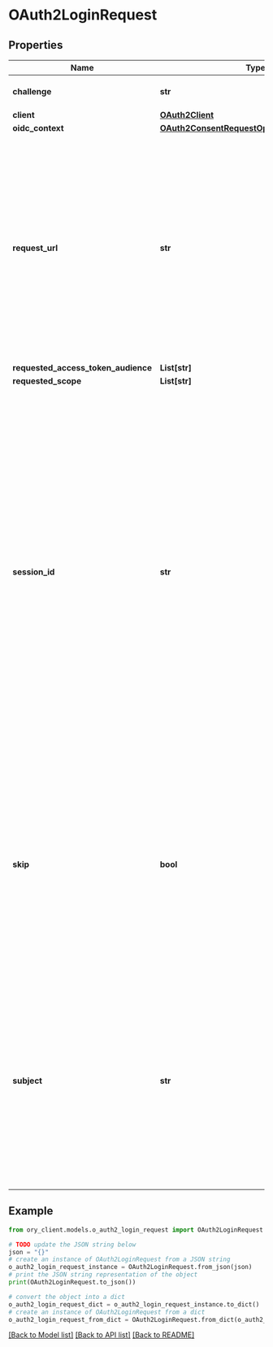 # OAuth2LoginRequest


## Properties

Name | Type | Description | Notes
------------ | ------------- | ------------- | -------------
**challenge** | **str** | ID is the identifier of the login request. | 
**client** | [**OAuth2Client**](OAuth2Client.md) |  | 
**oidc_context** | [**OAuth2ConsentRequestOpenIDConnectContext**](OAuth2ConsentRequestOpenIDConnectContext.md) |  | [optional] 
**request_url** | **str** | RequestURL is the original OAuth 2.0 Authorization URL requested by the OAuth 2.0 client. It is the URL which initiates the OAuth 2.0 Authorization Code or OAuth 2.0 Implicit flow. This URL is typically not needed, but might come in handy if you want to deal with additional request parameters. | 
**requested_access_token_audience** | **List[str]** |  | [optional] 
**requested_scope** | **List[str]** |  | [optional] 
**session_id** | **str** | SessionID is the login session ID. If the user-agent reuses a login session (via cookie / remember flag) this ID will remain the same. If the user-agent did not have an existing authentication session (e.g. remember is false) this will be a new random value. This value is used as the \&quot;sid\&quot; parameter in the ID Token and in OIDC Front-/Back- channel logout. It&#39;s value can generally be used to associate consecutive login requests by a certain user. | [optional] 
**skip** | **bool** | Skip, if true, implies that the client has requested the same scopes from the same user previously. If true, you can skip asking the user to grant the requested scopes, and simply forward the user to the redirect URL.  This feature allows you to update / set session information. | 
**subject** | **str** | Subject is the user ID of the end-user that authenticated. Now, that end user needs to grant or deny the scope requested by the OAuth 2.0 client. If this value is set and &#x60;skip&#x60; is true, you MUST include this subject type when accepting the login request, or the request will fail. | 

## Example

```python
from ory_client.models.o_auth2_login_request import OAuth2LoginRequest

# TODO update the JSON string below
json = "{}"
# create an instance of OAuth2LoginRequest from a JSON string
o_auth2_login_request_instance = OAuth2LoginRequest.from_json(json)
# print the JSON string representation of the object
print(OAuth2LoginRequest.to_json())

# convert the object into a dict
o_auth2_login_request_dict = o_auth2_login_request_instance.to_dict()
# create an instance of OAuth2LoginRequest from a dict
o_auth2_login_request_from_dict = OAuth2LoginRequest.from_dict(o_auth2_login_request_dict)
```
[[Back to Model list]](../README.md#documentation-for-models) [[Back to API list]](../README.md#documentation-for-api-endpoints) [[Back to README]](../README.md)


